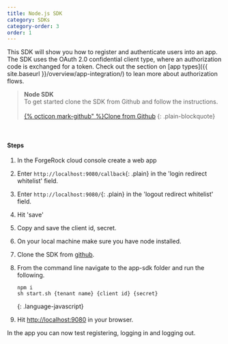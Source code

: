 ```yaml
---
title: Node.js SDK
category: SDKs
category-order: 3
order: 1
---
```



This SDK will show you how to register and authenticate users into an app. The SDK uses the OAuth 2.0 confidential client type, where an authorization code is exchanged for a token. Check out the section on [app types]({{ site.baseurl }}/overview/app-integration/) to lean more about authorization flows.

> **Node SDK** <br>
> To get started clone the SDK from Github and follow the instructions.<br><br>
> <a href="https://github.com/ForgeCloud/app-sdk" target="_blank" class="btn btn-secondary">{% octicon mark-github" %}Clone from Github</a>
{: .plain-blockquote}

<br>

#### Steps

1. In the ForgeRock cloud console create a web app
1. Enter `http://localhost:9080/callback`{: .plain} in the 'login redirect whitelist' field.
1. Enter `http://localhost:9080/`{: .plain} in the 'logout redirect whitelist' field.
1. Hit 'save'
1. Copy and save the client id, secret.
1. On your local machine make sure you have node installed.
1. Clone the SDK from <a href="https://github.com/ForgeCloud/app-sdk" target="_blank">github</a>.
1. From the command line navigate to the app-sdk folder and run the following.

    ```
    npm i
    sh start.sh {tenant name} {client id} {secret}
    ```
    {: .language-javascript}

1. Hit [http://localhost:9080](http://localhost:9080) in your browser.

In the app you can now test registering, logging in and logging out. 

<br><br>
